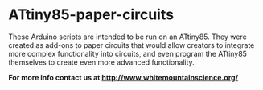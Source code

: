 #  ATtiny85-paper-circuits
These Arduino scripts are intended to be run on an ATtiny85. They were created as add-ons to paper circuits that would allow creators to integrate more complex functionality into circuits, and even program the ATtiny85 themselves to create even more advanced functionality.

**For more info contact us at http://www.whitemountainscience.org/**
